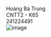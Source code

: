 Hoàng Bá Trung  
CNTT2 - K65  
241224491  
![image](https://github.com/user-attachments/assets/70502cbb-d695-4d89-9f26-557bf82363f2)
